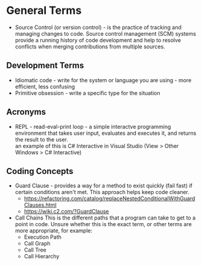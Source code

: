 # General Terms

- Source Control (or version control) - is the practice of tracking and managing changes to code. Source control management (SCM) systems provide a running history of code development and help to resolve conflicts when merging contributions from multiple sources.

## Development Terms
- Idiomatic code - write for the system or language you are using - more efficient, less confusing
- Primitive obsession - write a specific type for the situation

## Acronyms
 - REPL - read-eval-print loop - a simple interactve programming environment that takes user input, evaluates and executes it, and returns the result to the user.  
   an example of this is C# Interactive in Visual Studio (View > Other Windows > C# Interactive)


## Coding Concepts
 - Guard Clause - provides a way for a method to exist quickly (fail fast) if certain conditions aren't met. This approach helps keep code cleaner.
   - https://refactoring.com/catalog/replaceNestedConditionalWithGuardClauses.html
   - https://wiki.c2.com/?GuardClause
 - Call Chains
   This is the different paths that a program can take to get to a point in code. Unsure whether this is the exact term, or other terms are more appropriate, for example:
   - Execution Path
   - Call Graph
   - Call Tree
   - Call Hierarchy
